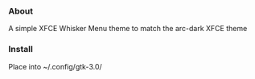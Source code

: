 ### About
A simple XFCE Whisker Menu theme to match the arc-dark XFCE theme
### Install
Place into ~/.config/gtk-3.0/
